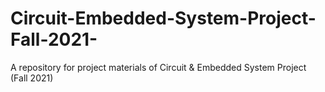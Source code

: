 # Circuit-Embedded-System-Project-Fall-2021-
A repository for project materials of Circuit &amp; Embedded System Project (Fall 2021)

